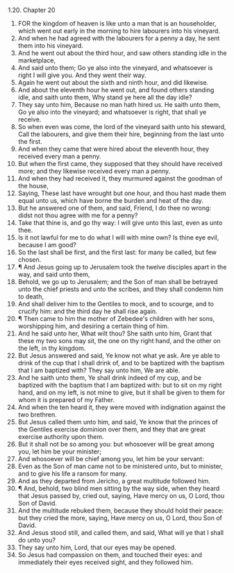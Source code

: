 1.20. Chapter 20
1. FOR the kingdom of heaven is like unto a man that is an householder, which went out early in the morning to hire labourers into his vineyard.
2. And when he had agreed with the labourers for a penny a day, he sent them into his vineyard.
3. And he went out about the third hour, and saw others standing idle in the marketplace,
4. And said unto them; Go ye also into the vineyard, and whatsoever is right I will give you. And they went their way.
5. Again he went out about the sixth and ninth hour, and did likewise.
6. And about the eleventh hour he went out, and found others standing idle, and saith unto them, Why stand ye here all the day idle?
7. They say unto him, Because no man hath hired us. He saith unto them, Go ye also into the vineyard; and whatsoever is right, that shall ye receive.
8. So when even was come, the lord of the vineyard saith unto his steward, Call the labourers, and give them their hire, beginning from the last unto the first.
9. And when they came that were hired about the eleventh hour, they received every man a penny.
10. But when the first came, they supposed that they should have received more; and they likewise received every man a penny.
11. And when they had received it, they murmured against the goodman of the house,
12. Saying, These last have wrought but one hour, and thou hast made them equal unto us, which have borne the burden and heat of the day.
13. But he answered one of them, and said, Friend, I do thee no wrong: didst not thou agree with me for a penny?
14. Take that thine is, and go thy way: I will give unto this last, even as unto thee.
15. Is it not lawful for me to do what I will with mine own? Is thine eye evil, because I am good?
16. So the last shall be first, and the first last: for many be called, but few chosen.
17. ¶ And Jesus going up to Jerusalem took the twelve disciples apart in the way, and said unto them,
18. Behold, we go up to Jerusalem; and the Son of man shall be betrayed unto the chief priests and unto the scribes, and they shall condemn him to death,
19. And shall deliver him to the Gentiles to mock, and to scourge, and to crucify him: and the third day he shall rise again.
20. ¶ Then came to him the mother of Zebedee's children with her sons, worshipping him, and desiring a certain thing of him.
21. And he said unto her, What wilt thou? She saith unto him, Grant that these my two sons may sit, the one on thy right hand, and the other on the left, in thy kingdom.
22. But Jesus answered and said, Ye know not what ye ask. Are ye able to drink of the cup that I shall drink of, and to be baptized with the baptism that I am baptized with? They say unto him, We are able.
23. And he saith unto them, Ye shall drink indeed of my cup, and be baptized with the baptism that I am baptized with: but to sit on my right hand, and on my left, is not mine to give, but it shall be given to them for whom it is prepared of my Father.
24. And when the ten heard it, they were moved with indignation against the two brethren.
25. But Jesus called them unto him, and said, Ye know that the princes of the Gentiles exercise dominion over them, and they that are great exercise authority upon them.
26. But it shall not be so among you: but whosoever will be great among you, let him be your minister;
27. And whosoever will be chief among you, let him be your servant:
28. Even as the Son of man came not to be ministered unto, but to minister, and to give his life a ransom for many.
29. And as they departed from Jericho, a great multitude followed him.
30. ¶ And, behold, two blind men sitting by the way side, when they heard that Jesus passed by, cried out, saying, Have mercy on us, O Lord, thou Son of David.
31. And the multitude rebuked them, because they should hold their peace: but they cried the more, saying, Have mercy on us, O Lord, thou Son of David.
32. And Jesus stood still, and called them, and said, What will ye that I shall do unto you?
33. They say unto him, Lord, that our eyes may be opened.
34. So Jesus had compassion on them, and touched their eyes: and immediately their eyes received sight, and they followed him.

